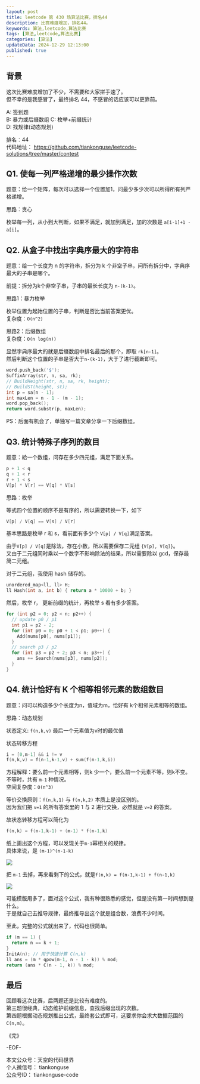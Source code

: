 ```yaml
---
layout: post  
title: leetcode 第 430 场算法比赛，排名44  
description: 比赛难度增加，排名44。  
keywords: 算法,leetcode,算法比赛  
tags: [算法,leetcode,算法比赛]  
categories: [算法]  
updateData: 2024-12-29 12:13:00  
published: true  
---
```



## 背景  


这次比赛难度增加了不少，不需要和大家拼手速了。  
但不幸的是我感冒了，最终排名 44，不感冒的话应该可以更靠前。  


A: 签到题  
B: 暴力或后缀数组 
C: 枚举+前缀统计  
D: 找规律(动态规划)  


排名：44  
代码地址： https://github.com/tiankonguse/leetcode-solutions/tree/master/contest  


## Q1. 使每一列严格递增的最少操作次数


题意：给一个矩阵，每次可以选择一个位置加1，问最少多少次可以所得所有列严格递增。  


思路：贪心  


枚举每一列，从小到大判断，如果不满足，就加到满足，加的次数是 `a[i-1]+1 - a[i]`。  


## Q2. 从盒子中找出字典序最大的字符串  


题意：给一个长度为 n 的字符串，拆分为 k 个非空子串，问所有拆分中，字典序最大的子串是哪个。  


前提：拆分为k个非空子串，子串的最长长度为 `n-(k-1)`。  


思路1：暴力枚举  


枚举位置为起始位置的子串，判断是否比当前答案更优。  
复杂度：`O(n^2)`  



思路2：后缀数组  
复杂度：`O(n log(n))`  


显然字典序最大的就是后缀数组中排名最后的那个，即取 `rk[n-1]`。  
然后判断这个位置的子串是否大于`n-(k-1)`，大于了进行截断即可。  


```cpp
word.push_back('$');
SuffixArray(str, n, sa, rk);
// BuildHeight(str, n, sa, rk, height);
// BuildST(height, st);
int p = sa[n - 1];
int maxLen = n - 1 - (m - 1);
word.pop_back();
return word.substr(p, maxLen);
```


PS：后面有机会了，单独写一篇文章分享一下后缀数组。  


## Q3. 统计特殊子序列的数目  


题意：給一个数组，问存在多少四元组，满足下面关系。  


```cpp
p + 1 < q 
q + 1 < r 
r + 1 < s
V[p] * V[r] == V[q] * V[s]
```


思路：枚举  


等式四个位置的顺序不是有序的，所以需要转换一下，如下  


```cpp
V[p] / V[q] == V[s] / V[r]
```

基本思路是枚举 r 和 s，看前面有多少个 `V[p] / V[q]`满足答案。  


由于`V[p] / V[q]`是除法，存在小数，所以需要保存二元组 `{V[p], V[q]}`。  
又由于二元组同时乘以一个数字不影响除法的结果，所以需要除以 gcd，保存最简二元组。  


对于二元组，我使用 hash 储存的。  


```cpp
unordered_map<ll, ll> H;
ll Hash(int a, int b) { return a * 10000 + b; }
```


然后，枚举 r， 更新前缀的统计，再枚举 s 看有多少答案。  


```cpp
for (int p2 = 0; p2 < n; p2++) {
  // update p0 / p1
  int p1 = p2 - 2;
  for (int p0 = 0; p0 + 1 < p1; p0++) {
    Add(nums[p0], nums[p1]);
  }
  // search p3 / p2
  for (int p3 = p2 + 2; p3 < n; p3++) {
    ans += Search(nums[p3], nums[p2]);
  }
}
```


## Q4. 统计恰好有 K 个相等相邻元素的数组数目


题意：问可以构造多少个长度为n，值域为m，恰好有 k个相邻元素相等的数组。  


思路：动态规划  


状态定义: `f(n,k,v)` 最后一个元素值为v时的最优值  


状态转移方程  


```cpp
i = [0,m-1] && i != v
f(n,k,v) = f(n-1,k-1,v) + sum(f(n-1,k,i))
```

方程解释：要么前一个元素相等，则k 少一个，要么前一个元素不等，则k不变。  
不等时，共有 `m-1` 种情况。  
空间复杂度：`O(n^3)`  


等价交换原则：`f(n,k,1)` 与 `f(n,k,2)` 本质上是没区别的。  
因为我们把 `v=1` 的所有答案里的 1 与 2 进行交换，必然就是 `v=2` 的答案。  


故状态转移方程可以简化为  


```cpp
f(n,k) = f(n-1,k-1) + (m-1) * f(n-1,k)
```

纸上画出这个方程，可以发现关于`m-1`幂相关的规律。  
具体来说，是 `(m-1)^(n-1-k)`  


![](https://res2024.tiankonguse.com/images/2024/12/29/001.png)  


把 `m-1` 去掉，再来看剩下的公式，就是`f(n,k) = f(n-1,k-1) + f(n-1,k)`  


![](https://res2024.tiankonguse.com/images/2024/12/29/002.png)  


可能模版用多了，面对这个公式，我有种很熟悉的感觉，但是没有第一时间想到是什么。  
于是就自己去推导规律，最终推导出这个就是组合数，浪费不少时间。


至此，完整的公式就出来了，代码也很简单。  


```cpp
if (m == 1) {
  return n == k + 1;
}
InitA(n); // 用于快速计算 C(n,k)
ll ans = (m * qpow(m-1, n - 1 - k)) % mod;
return (ans * C(n - 1, k)) % mod;
```


## 最后  


回顾看这次比赛，后两题还是比较有难度的。  
第三题很经典，动态维护前缀信息，查找后缀出现的次数。  
第四题根据动态规划推出公式，最终套公式即可，这要求你会求大数据范围的`C(n,m)`。  



《完》  


-EOF-  

本文公众号：天空的代码世界  
个人微信号： tiankonguse  
公众号ID： tiankonguse-code  
  